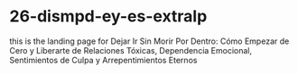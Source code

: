 # 26-dismpd-ey-es-extralp
this is the landing page for Dejar Ir Sin Morir Por Dentro: Cómo Empezar de Cero y Liberarte de Relaciones Tóxicas, Dependencia Emocional, Sentimientos de Culpa y Arrepentimientos Eternos
